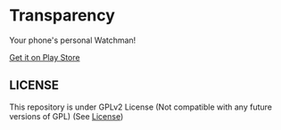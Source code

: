 Transparency
============

Your phone's personal Watchman!

[Get it on Play Store](https://play.google.com/store/apps/details?id=com.dhruv.transparency)

LICENSE
-------

This repository is under GPLv2 License (Not compatible with any future versions of GPL) (See [License](LICENSE))
